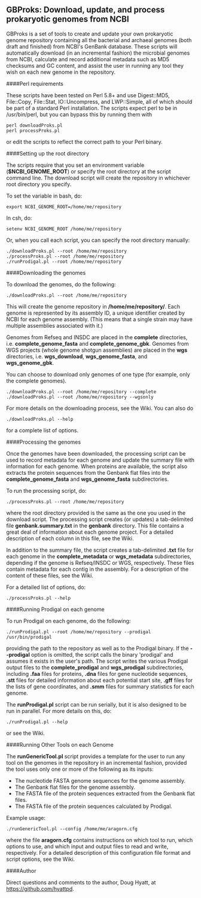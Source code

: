 ## GBProks: Download, update, and process prokaryotic genomes from NCBI

GBProks is a set of tools to create and update your own prokaryotic genome
repository containing all the bacterial and archaeal genomes (both draft and finished)
from NCBI's GenBank database.  These scripts will automatically download
(in an incremental fashion) the microbial genomes from NCBI, calculate and record additional
metadata such as MD5 checksums and GC content, and assist the user in running
any tool they wish on each new genome in the repository.

####Perl requirements

These scripts have been tested on Perl 5.8+ and use Digest::MD5,
File::Copy, File::Stat, IO::Uncompress, and LWP::Simple, all of which
should be part of a standard Perl installation.  The scripts expect perl
to be in /usr/bin/perl, but you can bypass this by running them with

```
perl downloadProks.pl
perl processProks.pl
```

or edit the scripts to reflect the correct path to your Perl binary.

####Setting up the root directory

The scripts require that you set an environment variable (**$NCBI_GENOME_ROOT**)
or specify the root directory at the script command line.  The download script
will create the repository in whichever root directory you specify.

To set the variable in bash, do:
```
export NCBI_GENOME_ROOT=/home/me/repository
```

In csh, do:
```
setenv NCBI_GENOME_ROOT /home/me/repository
```

Or, when you call each script, you can specify the root directory manually:
```
./downloadProks.pl --root /home/me/repository
./processProks.pl --root /home/me/repository
./runProdigal.pl --root /home/me/repository
```
####Downloading the genomes

To download the genomes, do the following:

```
./downloadProks.pl --root /home/me/repository
```

This will create the genome repository in **/home/me/repository/**.
Each genome is represented by its assembly ID, a unique identifier created
by NCBI for each genome assembly.  (This means that a single strain may have
multiple assemblies associated with it.)  

Genomes from Refseq and INSDC are placed in the **complete** directories,
i.e. **complete_genome_fasta** and **complete_genome_gbk**.  Genomes from WGS
projects (whole genome shotgun assemblies) are placed in the **wgs** directories,
i.e. **wgs_download**, **wgs_genome_fasta**, and **wgs_genome_gbk**.

You can choose to download only genomes of one type (for example, only the
complete genomes).

```
./downloadProks.pl --root /home/me/repository --complete
./downloadProks.pl --root /home/me/repository --wgsonly
```

For more details on the downloading process, see the Wiki.  You can also do

```
./downloadProks.pl --help
```

for a complete list of options.

####Processing the genomes

Once the genomes have been downloaded, the processing script can be used
to record metadata for each genome and update the summary file with information
for each genome.  When proteins are available, the script also extracts the
protein sequences from the Genbank flat files into the **complete_genome_fasta** 
and **wgs_genome_fasta** subdirectories.

To run the processing script, do:

```
./processProks.pl --root /home/me/repository
```

where the root directory provided is the same as the one you used in the 
download script.  The processing script creates (or updates) a tab-delimited file
**genbank.summary.txt** in the **genbank** directory.  This file contains
a great deal of information about each genome project.  For a detailed description
of each column in this file, see the Wiki.

In addition to the summary file, the script creates a tab-delimited **.txt** file for each
genome in the **complete_metadata** or **wgs_metadata** subdirectories, depending
if the genome is Refseq/INSDC or WGS, respectively.  These files contain metadata
for each contig in the assembly.  For a description of the content of these files,
see the Wiki.

For a detailed list of options, do:

```
./processProks.pl --help
```

####Running Prodigal on each genome

To run Prodigal on each genome, do the following:

```
./runProdigal.pl --root /home/me/repository --prodigal /usr/bin/prodigal
```

providing the path to the repository as well as to the Prodigal binary.  If the
**--prodigal** option is omitted, the script calls the binary 'prodigal' and
assumes it exists in the user's path.  The script writes the various Prodigal output
files to the **complete_prodigal** and **wgs_prodigal** subdirectories, including
**.faa** files for proteins, **.dna** files for gene nucleotide sequences, **.stt** files for
detailed information about each potential start site, **.gff** files for the lists
of gene coordinates, and **.smm** files for summary statistics for each genome.

The **runProdigal.pl** script can be run serially, but it is also designed to
be run in parallel.  For more details on this, do:

```
./runProdigal.pl --help
```

or see the Wiki.

####Running Other Tools on each Genome

The **runGenericTool.pl** script provides a template for the user
to run any tool on the genomes in the repository in an incremental fashion, 
provided the tool uses only one or more of the following as its inputs:

- The nucleotide FASTA genome sequences for the genome assembly.
- The Genbank flat files for the genome assembly.
- The FASTA file of the protein sequences extracted from the Genbank flat files.
- The FASTA file of the protein sequences calculated by Prodigal.

Example usage:

```
./runGenericTool.pl --config /home/me/aragorn.cfg
```

where the file **aragorn.cfg** contains instructions on which tool to run,
which options to use, and which input and output files to read and write, respectively.
For a detailed description of this configuration file format and script options,
see the Wiki.

####Author

Direct questions and comments to the author, Doug Hyatt, at https://github.com/hyattpd.
